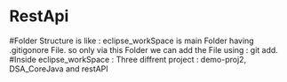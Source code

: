
# RestApi
#Folder Structure is like :  eclipse_workSpace is main Folder having .gitigonore File. so only via this Folder we can add the File using : git add.
#Inside eclipse_workSpace  : Three diffrent project : demo-proj2, DSA_CoreJava and restAPI